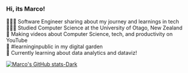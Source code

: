 
### Hi, its Marco!

👩🏻‍💻 Software Engineer sharing about my journey and learnings in tech<br/>
👩🏻‍🎓 Studied Computer Science at the University of Otago, New Zealand<br/>
🎨 Making videos about Computer Science, tech, and productivity on YouTube<br/>
🌷 #learninginpublic in my digital garden<br/>
💭 Currently learning about data analytics and dataviz!<br/>

[![Marco's GitHub stats-Dark](https://github-readme-stats.vercel.app/api?username=txniiii&show_icons=true&theme=dark#gh-dark-mode-only)](https://github.com/txniiii/github-readme-stats#gh-dark-mode-only)
